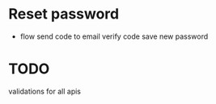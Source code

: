 # Reset password

- flow
  send code to email
  verify code
  save new password

# TODO

validations for all apis


